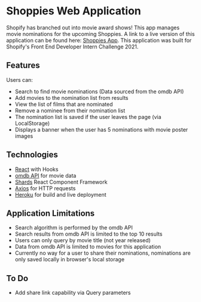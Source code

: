# Shoppies Web Application

Shopify has branched out into movie award shows! This app manages movie nominations for the upcoming Shoppies.
A link to a live version of this application can be found here: [Shoppies App](https://hidden-river-16649.herokuapp.com/).
This application was built for Shopify's Front End Developer Intern Challenge 2021.

## Features

Users can:

- Search to find movie nominations (Data sourced from the omdb API)
- Add movies to the nomination list from results
- View the list of films that are nominated
- Remove a nominee from their nomination list
- The nomination list is saved if the user leaves the page (via LocalStorage)
- Displays a banner when the user has 5 nominations with movie poster images

## Technologies

- [React](https://reactjs.org/) with Hooks
- [omdb API](https://www.omdbapi.com/) for movie data
- [Shards](https://designrevision.com/downloads/shards-react/) React Component Framework
- [Axios](https://www.npmjs.com/package/axios) for HTTP requests
- [Heroku](https://www.heroku.com/) for build and live deployment

## Application Limitations

- Search algorithm is performed by the omdb API
- Search results from omdb API is limited to the top 10 results
- Users can only query by movie title (not year released)
- Data from omdb API is limited to movies for this application
- Currently no way for a user to share their nominations, nominations are only saved locally in browser's local storage

## To Do
- Add share link capability via Query parameters

